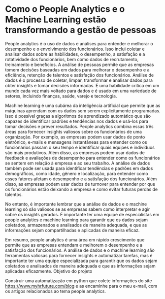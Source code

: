 # Como o People Analytics e o Machine Learning estão transformando a gestão de pessoas
People analytics é o uso de dados e análises para entender e melhorar o desempenho e o envolvimento dos funcionários. Isso inclui coletar e analisar dados sobre as habilidades, o desempenho, a satisfação e a rotatividade dos funcionários, bem como dados de recrutamento, treinamento e benefícios. A análise de pessoas permite que as empresas tomem decisões baseadas em dados para melhorar o desempenho e a eficiência, retenção de talentos e satisfação dos funcionários.
Análise de dados é o processo de coletar, limpar, transformar e analisar dados para obter insights e tomar decisões informadas. É uma habilidade crítica em um mundo cada vez mais voltado para dados e é usado em uma variedade de setores, incluindo finanças, saúde, varejo e tecnologia.

Machine learning é uma subárea da inteligência artificial que permite que as máquinas aprendam com os dados sem serem explicitamente programadas. Isso é possível graças a algoritmos de aprendizado automático que são capazes de identificar padrões e tendências nos dados e usá-los para tomar decisões e prever resultados.
People analytics combina essas três áreas para fornecer insights valiosos sobre os funcionários de uma organização. Por exemplo, as empresas podem usar dados de ponto eletrônico, e-mails e mensagens instantâneas para entender como os funcionários passam o seu tempo e identificar quais equipes e indivíduos são mais produtivos. Além disso, as empresas podem usar dados de feedback e avaliações de desempenho para entender como os funcionários se sentem em relação à empresa e ao seu trabalho.
A análise de dados também pode ser usada para identificar tendências e padrões em dados demográficos, como idade, gênero e localização, para entender como esses fatores afetam o desempenho e a satisfação dos funcionários. Além disso, as empresas podem usar dados de turnover para entender por que os funcionários estão deixando a empresa e como evitar futuras perdas de talentos.

No entanto, é importante lembrar que a análise de dados e o machine learning só são valiosos se as empresas sabem como interpretar e agir sobre os insights gerados. É importante ter uma equipe de especialistas em people analytics e machine learning para garantir que os dados sejam coletados, armazenados e analisados ​​de maneira adequada, e que as informações sejam compartilhadas e aplicadas de maneira eficaz.

Em resumo, people analytics é uma área em rápido crescimento que permite que as empresas entendam e melhorem o desempenho e a satisfação dos funcionários. A análise de dados e o machine learning são ferramentas valiosas para fornecer insights e automatizar tarefas, mas é importante ter uma equipe especializada para garantir que os dados sejam coletados e analisados ​​de maneira adequada e que as informações sejam aplicadas eficazmente.
Objetivo do projeto

Construir uma automatização em python que colete informações do site https://www.myhrfuture.com/blog e as encaminhe para o meu e-mail, com os artigos relacionados ao tema people analytics.
